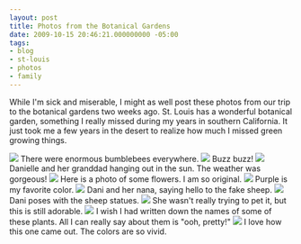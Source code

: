 ```yaml
---
layout: post
title: Photos from the Botanical Gardens
date: 2009-10-15 20:46:21.000000000 -05:00
tags:
- blog
- st-louis
- photos
- family
---
```

While I'm sick and miserable, I might as well post these photos from our trip to the botanical gardens two weeks ago. St. Louis has a wonderful botanical garden, something I really missed during my years in southern California. It just took me a few years in the desert to realize how much I missed green growing things.

<img src="/uploads/2009/12/huge-bee-300x225.jpg" />  
There were enormous bumblebees everywhere.

<img src="/uploads/2009/12/huge-bee-2-300x225.jpg" />  
Buzz buzz!

<img src="/uploads/2009/12/dani-and-granddad-300x225.jpg" />  
Danielle and her granddad hanging out in the sun. The weather was gorgeous!

<img src="/uploads/2009/12/flowers-1-300x225.jpg" />  
Here is a photo of some flowers. I am so original.

<img src="/uploads/2009/12/flowers-2-300x225.jpg" />  
Purple is my favorite color.

<img src="/uploads/2009/12/dani-and-nana-300x225.jpg" />
Dani and her nana, saying hello to the fake sheep.

<img src="/uploads/2009/12/sheep-1-300x225.jpg" />  
Dani poses with the sheep statues.

<img src="/uploads/2009/12/sheep-2-300x225.jpg" />  
She wasn't really trying to pet it, but this is still adorable.

<img src="/uploads/2009/12/leaves-1-300x225.jpg" />  
I wish I had written down the names of some of these plants. All I can really say about them is "ooh, pretty!"

<img src="/uploads/2009/12/leaves-2-300x225.jpg" />  
I love how this one came out. The colors are so vivid.